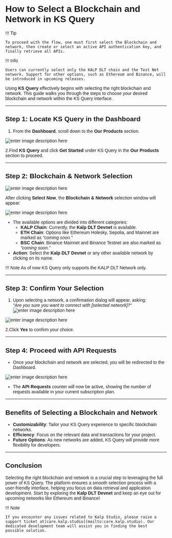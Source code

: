 <style>  body { font-family: "Source Sans 3", sans-serif!important; }</style>

<link  href="https://fonts.googleapis.com/css2?family=Source+Sans+3:ital,wght@0,200..900;1,200..900&display=swap"  rel="stylesheet">  <link  rel="stylesheet"  href="https://fonts.googleapis.com/icon?family=Material+Icons">

# How to Select a Blockchain and Network in KS Query

!!! Tip
   
    To proceed with the flow, one must first select the Blockchain and network, then create or select an active API authentication key, and finally retrieve all APIs.

!!! Info
   
    Users can currently select only the KALP DLT chain and the Test Net network. Support for other options, such as Ethereum and Binance, will be introduced in upcoming releases.

Using **KS Query** effectively begins with selecting the right blockchain and network. This guide walks you through the steps to choose your desired blockchain and network within the KS Query interface.

---

## Step 1: Locate KS Query in the Dashboard
  

1. From the **Dashboard**, scroll down to the **Our Products** section.

![enter image description here](https://docs-images-kalp-studio.s3.ap-south-1.amazonaws.com/KS+Query/11.png)
  


2.Find **KS Query** and click **Get Started** under KS Query in the **Our Products** section to proceed.

---

## Step 2: Blockchain & Network Selection

![enter image description here](https://docs-images-kalp-studio.s3.ap-south-1.amazonaws.com/image+%283%29.png)

After clicking **Select Now**, the **Blockchain & Network** selection window will appear:

![enter image description here](https://docs-images-kalp-studio.s3.ap-south-1.amazonaws.com/KS+Query/18.png)     

- The available options are divided into different categories:
  - **KALP Chain**: Currently, the **Kalp DLT Devnet** is available.
  - **ETH Chain**: Options like Ethereum Holesky, Sepolia, and Mainnet are marked as *"coming soon."*
  - **BSC Chain**: Binance Mainnet and Binance Testnet are also marked as *"coming soon."*
- **Action**: Select the **Kalp DLT Devnet** or any other available network by clicking on its name.

!!! Note
    As of now KS Query only supports the KALP DLT Network only.

---

## Step 3: Confirm Your Selection
1. Upon selecting a network, a confirmation dialog will appear, asking:  
   *"Are you sure you want to connect with [selected network]?"*
![enter image description here](https://docs-images-kalp-studio.s3.ap-south-1.amazonaws.com/KS+Query/19.png)

![enter image description here](https://docs-images-kalp-studio.s3.ap-south-1.amazonaws.com/KS+Query/20.png)     

2.Click **Yes** to confirm your choice.

---

## Step 4: Proceed with API Requests
- Once your blockchain and network are selected, you will be redirected to the Dashboard.

![enter image description here](https://docs-images-kalp-studio.s3.ap-south-1.amazonaws.com/KS+Query/21.png)     


- The **API Requests** counter will now be active, showing the number of requests available in your current subscription plan.

---

## Benefits of Selecting a Blockchain and Network

- **Customizability**: Tailor your KS Query experience to specific blockchain networks.
- **Efficiency**: Focus on the relevant data and transactions for your project.
- **Future Options**: As new networks are added, KS Query will provide more flexibility for developers.

---

## Conclusion
Selecting the right blockchain and network is a crucial step to leveraging the full power of KS Query. The platform ensures a smooth selection process with a user-friendly interface, helping you focus on data retrieval and application development. Start by exploring the **Kalp DLT Devnet** and keep an eye out for upcoming networks like Ethereum and Binance!

!!! Note

    If you encounter any issues related to Kalp Studio, please raise a support ticket at[care.kalp.studio](mailto:care.kalp.studio). Our dedicated development team will assist you in finding the best possible solution.


